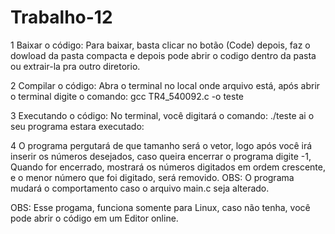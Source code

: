 # Trabalho-12

1 Baixar o código: Para baixar, basta clicar no botão (Code) depois, faz o dowload da pasta compacta e depois pode abrir o codigo dentro da pasta ou extrair-la pra outro diretorio.

2 Compilar o código: Abra o terminal no local onde arquivo está, após abrir o terminal digite o comando: gcc TR4_540092.c -o teste

3 Executando o código: No terminal, você digitará o comando: ./teste ai o seu programa estara executado:

4 O programa pergutará de que tamanho será o vetor, logo após você irá inserir os números desejados, caso queira encerrar o programa digite -1, Quando for encerrado, mostrará os números digitados em ordem crescente, e o menor número que foi digitado, será removido. 
OBS: O programa mudará o comportamento caso o arquivo main.c seja alterado.

OBS: Esse progama, funciona somente para Linux, caso não tenha, você pode abrir o código em um Editor online.
